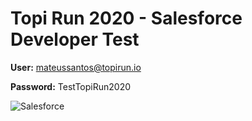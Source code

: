 # Topi Run 2020 - Salesforce Developer Test

**User:** mateussantos@topirun.io

**Password:** TestTopiRun2020


![Salesforce](https://us-central1-iconscout-1539.cloudfunctions.net/iconscout-gcp-functions-production-download?name=salesforce&download=1&url=https%3A%2F%2Fcdn.iconscout.com%2Ficon%2Ffree%2Fpng-64%2F569548.png&width=64&height=64)